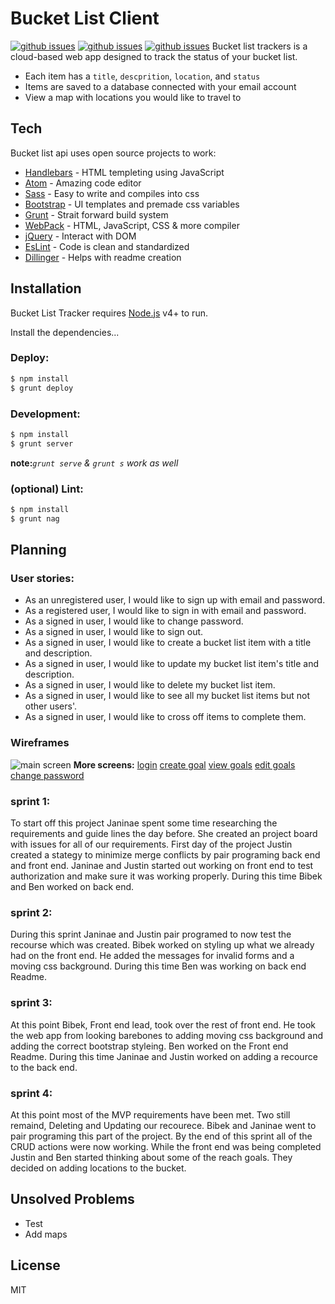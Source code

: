 # Bucket List Client

[![github issues](https://img.shields.io/github/issues/team-mongeese/bucket-list-client)]()
[![github issues](https://img.shields.io/github/commit-status/team-mongeese/bucket-list-client/master/377ce95cae42e4af4d52bbc1a93e0c2067720335)]()
[![github issues](https://img.shields.io/github/issues-pr/team-mongeese/bucket-list-client)]()
Bucket list trackers is a cloud-based web app designed to track the status of your bucket list.
  - Each item has a `title`, `descprition`, `location`, and `status`
  - Items are saved to a database connected with your email account
  - View a map with locations you would like to travel to

## Tech

Bucket list api uses open source projects to work:

* [Handlebars] - HTML templeting using JavaScript
* [Atom] - Amazing code editor
* [Sass] - Easy to write and compiles into css
* [Bootstrap] - UI templates and premade css variables
* [Grunt] - Strait forward build system
* [WebPack] - HTML, JavaScript, CSS & more compiler
* [jQuery] - Interact with DOM
* [EsLint] - Code is clean and standardized
* [Dillinger] - Helps with readme creation

## Installation

Bucket List Tracker requires [Node.js](https://nodejs.org/) v4+ to run.

Install the dependencies...

### Deploy:

```sh
$ npm install
$ grunt deploy
```
### Development:
```sh
$ npm install
$ grunt server
```
**note:***`grunt serve` & `grunt s` work as well*
### (optional) Lint:
```sh
$ npm install
$ grunt nag
```
## Planning
### User stories: 
* As an unregistered user, I would like to sign up with email and password.
* As a registered user, I would like to sign in with email and password.
* As a signed in user, I would like to change password.
* As a signed in user, I would like to sign out.
* As a signed in user, I would like to create a bucket list item with a title and description.
* As a signed in user, I would like to update my bucket list item's title and description.
* As a signed in user, I would like to delete my bucket list item.
* As a signed in user, I would like to see all my bucket list items but not other users'.
* As a signed in user, I would like to cross off items to complete them.
### Wireframes
![main screen](https://i.imgur.com/Id1EIW5.jpg)
**More screens:**
[login](https://i.imgur.com/OG1GGq8.jpg)
[create goal](https://i.imgur.com/vt2L854.jpg)
[view goals](https://i.imgur.com/zT2mRt4.jpg)
[edit goals](https://i.imgur.com/E36e9hb.jpg)
[change password](https://i.imgur.com/c29EXiJ.jpg)
### sprint 1:
To start off this project Janinae spent some time researching the requirements and guide lines the day before. She created an project board with issues for all of our requirements. First day of the project Justin created a stategy to minimize merge conflicts by pair programing back end and front end. Janinae and Justin started out working on front end to test authorization and make sure it was working properly. During this time Bibek and Ben worked on back end. 
### sprint 2:
During this sprint Janinae and Justin pair programed to now test the recourse which was created. Bibek worked on styling up what we already had on the front end. He added the messages for invalid forms and a moving css background. During this time Ben was working on back end Readme.
### sprint 3:
At this point Bibek, Front end lead, took over the rest of front end. He took the web app from looking barebones to adding moving css background and adding the correct bootstrap styleing. Ben worked on the Front end Readme. During this time Janinae and Justin worked on adding a recource to the back end.
### sprint 4:
At this point most of the MVP requirements have been met. Two still remaind, Deleting and Updating our recourece. Bibek and Janinae went to pair programing this part of the project. By the end of this sprint all of the CRUD actions were now working. While the front end was being completed Justin and Ben started thinking about some of the reach goals. They decided on adding locations to the bucket.

## Unsolved Problems

 - Test
 - Add maps

License
----

MIT


[Gulp]: <http://gulpjs.com>
[Handlebars]: <https://handlebarsjs.com/>
[Atom]: <https://atom.io/>
[Sass]: <https://sass-lang.com/>
[Bootstrap]: <https://getbootstrap.com/>
[Grunt]: <https://gruntjs.com/>
[WebPack]: <https://webpack.js.org/>
[jQuery]: <https://jquery.com/>
[EsLint]: <https://eslint.org/>
[Dillinger]: <https://dillinger.io/>